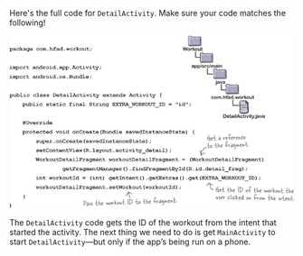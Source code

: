 Here's the full code for `DetailActivity`. Make sure your code matches the following!

![](.guides/img/69.png)

The `DetailActivity` code gets the ID of the workout from the intent that started the activity. The next thing we need to do is get `MainActivity` to start `DetailActivity`—but only if the app’s being run on a phone.
